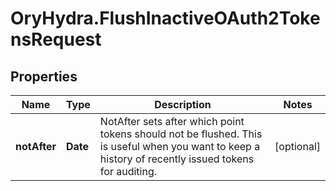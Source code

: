 # OryHydra.FlushInactiveOAuth2TokensRequest

## Properties
Name | Type | Description | Notes
------------ | ------------- | ------------- | -------------
**notAfter** | **Date** | NotAfter sets after which point tokens should not be flushed. This is useful when you want to keep a history of recently issued tokens for auditing. | [optional] 


